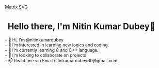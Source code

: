 [Matrix SVG](https://raw.githubusercontent.com/rodrigograca31/rodrigograca31/master/matrix.svg)

<p style="background-image: url('https://raw.githubusercontent.com/rodrigograca31/rodrigograca31/master/matrix.svg'); color: white;">
  <h1 align="center"><b>Hello there, I'm Nitin Kumar Dubey👋</b></h1>
</p>
- 👋 Hi, I’m @nitinkumardubey<br>
- 👀 I’m interested in learning new logics and coding.<br>
- 🌱 I’m currently learning C and C++ language.<br>
- 💞️ I’m looking to collaborate on projects<br>
- 📫 Reach me via Email nitinkumardubey60@gmail.com.<br>

<!---
nitinkumardubey/nitinkumardubey is a ✨ special ✨ repository because its `README.md` (this file) appears on your GitHub profile.
You can click the Preview link to take a look at your changes.
--->
